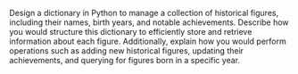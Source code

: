 Design a dictionary in Python to manage a collection of historical figures, including their names, birth years, and notable achievements. Describe how you would structure this dictionary to efficiently store and retrieve information about each figure. Additionally, explain how you would perform operations such as adding new historical figures, updating their achievements, and querying for figures born in a specific year.